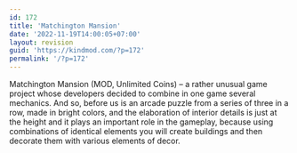 ```yaml
---
id: 172
title: 'Matchington Mansion'
date: '2022-11-19T14:00:05+07:00'
layout: revision
guid: 'https://kindmod.com/?p=172'
permalink: '/?p=172'
---
```


Matchington Mansion (MOD, Unlimited Coins) – a rather unusual game project whose developers decided to combine in one game several mechanics. And so, before us is an arcade puzzle from a series of three in a row, made in bright colors, and the elaboration of interior details is just at the height and it plays an important role in the gameplay, because using combinations of identical elements you will create buildings and then decorate them with various elements of decor.